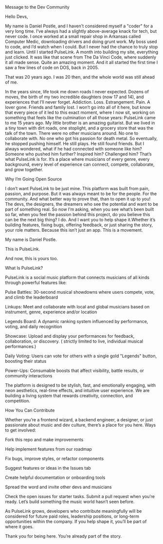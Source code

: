  Message to the Dev Community



Hello Devs,



My name is Daniel Postle, and I haven't considered myself a "coder" for a very long time. I’ve always had a slightly above-average knack for tech, but never code. I once worked at a small repair shop in Arkansas called Computer Medic, downloading drivers and doing grunt work. My boss used to code, and I’d watch when I could. But I never had the chance to truly stop and learn. Until I started PulseLink. A month into building my site, everything just clicked. It was like that scene from The Da Vinci Code, where suddenly it all made sense. Quite an amazing moment. And it all started the first time I saw a few lines of code on DOS, back in 2005.



That was 20 years ago. I was 20 then, and the whole world was still ahead of me.



In the years since, life took me down roads I never expected. Dozens of moves, the birth of my two incredible daughters (now 17 and 14), and experiences that I’ll never forget. Addiction. Loss. Estrangement. Pain. A lover gone. Friends and family lost. I won’t go into all of it here, but know that every piece of it led to this exact moment, where I now sit, working on something that feels like the culmination of all those years: PulseLink came to me 15 years ago. My little brother is an amazing guitarist. But we lived in a tiny town with dirt roads, one stoplight, and a grocery store that was the talk of the town. There were no other musicians around. No one to collaborate with. No one who got his passion for death metal. So eventually, he stopped pushing himself. He still plays. He still found friends. But I always wondered, what if he had connected with someone like him? Someone who pushed him further? Inspired him? Challenged him? That’s what PulseLink is for. It’s a place where musicians of every genre, every background, every level of experience can connect, compete, collaborate, and grow together.



Why I’m Going Open Source



I don’t want PulseLink to be just mine. This platform was built from pain, passion, and purpose. But it was always meant to be for the people. For the community. And what better way to prove that, than to open it up to you! The devs, the designers, the dreamers who see the potential and want to be part of something real. So now I’m asking, when you see what’s been built so far, when you feel the passion behind this project, do you believe this can be the next big thing? I do. And I want you to help shape it.Whether it’s building features, fixing bugs, offering feedback, or just sharing the story, your role matters. Because this isn’t just an app. This is a movement.



My name is Daniel Postle.

This is PulseLink.

And now, this is yours too. 



What Is PulseLink?



PulseLink is a social music platform that connects musicians of all kinds through powerful features like:

Pulse Battles: 30-second musical showdowns where users compete, vote, and climb the leaderboard

Linkups: Meet and collaborate with local and global musicians based on instrument, genre, experience and/or location

Legends Board: A dynamic ranking system influenced by performance, voting, and daily recognition

Showcase: Upload and display your performances for feedback, collaboration, or discovery. ( strictly limited to live, individual musical performances.) 

Daily Voting: Users can vote for others with a single gold "Legends" button, boosting their status

Power-Ups: Consumable boosts that affect visibility, battle results, or community interactions

The platform is designed to be stylish, fast, and emotionally engaging, with neon aesthetics, real-time effects, and intuitive user experience. We are building a living system that rewards creativity, connection, and competition.

How You Can Contribute

Whether you’re a frontend wizard, a backend engineer, a designer, or just passionate about music and dev culture, there’s a place for you here. Ways to get involved:

Fork this repo and make improvements

Help implement features from our roadmap

Fix bugs, improve styles, or refactor components

Suggest features or ideas in the Issues tab

Create helpful documentation or onboarding tools

Spread the word and invite other devs and musicians

Check the open issues for starter tasks. Submit a pull request when you’re ready. Let’s build something the music world hasn’t seen before.

As PulseLink grows, developers who contribute meaningfully will be considered for future paid roles, leadership positions, or long-term opportunities within the company. If you help shape it, you’ll be part of where it goes.

Thank you for being here. You’re already part of the story.

